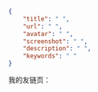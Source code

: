 <!-- 请在双引号中填写 -->

```json
{
    "title": " ",
    "url": " ",
    "avatar": " ",
    "screenshot": " ",
    "description": " ",
    "keywords": " "
}
```

我的友链页： 
<!--
如果您使用 issue 作为友链源，请附上 issue 仓库链接，否则请直接添加 www.easyf12.top 到您的友链中。
-->
